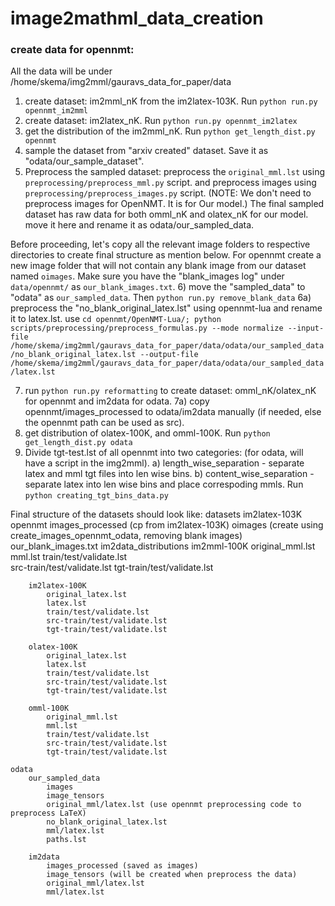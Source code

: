 # image2mathml_data_creation

### create data for opennmt:

All the data will be under /home/skema/img2mml/gauravs_data_for_paper/data

1) create dataset: im2mml_nK from the im2latex-103K. Run `python run.py opennmt_im2mml`
2) create dataset: im2latex_nK. Run `python run.py opennmt_im2latex`
3) get the distribution of the im2mml_nK. Run `python get_length_dist.py opennmt`
4) sample the dataset from "arxiv created" dataset. Save it as "odata/our_sample_dataset".
5) Preprocess the sampled dataset:
    preprocess the `original_mml.lst` using `preprocessing/preprocess_mml.py` script.
    and preprocess images using  `preprocessing/preprocess_images.py` script.
    (NOTE: We don't need to preprocess images for OpenNMT. It is for Our model.)
    The final sampled dataset has raw data for both omml_nK and olatex_nK for our model. move it here and rename it
    as odata/our_sampled_data.

Before proceeding, let's copy all the relevant image folders to respective
directories to create final structure as mention below. For opennmt create a new image folder that will
not contain any blank image from our dataset named `oimages`.
Make sure you have the "blank_images log" under `data/opennmt/` as `our_blank_images.txt`.
6) move the "sampled_data" to "odata" as `our_sampled_data`. Then `python run.py remove_blank_data`
6a) preprocess the "no_blank_original_latex.lst" using opennmt-lua and rename it to latex.lst.
use `cd opennmt/OpenNMT-Lua/; python scripts/preprocessing/preprocess_formulas.py --mode normalize --input-file /home/skema/img2mml/gauravs_data_for_paper/data/odata/our_sampled_data/no_blank_original_latex.lst --output-file /home/skema/img2mml/gauravs_data_for_paper/data/odata/our_sampled_data/latex.lst`

7) run `python run.py reformatting` to create dataset: omml_nK/olatex_nK for opennmt and im2data for odata.
7a) copy opennmt/images_processed to odata/im2data manually (if needed, else the opennmt path can be used as src).
8) get distribution of olatex-100K, and omml-100K. Run `python get_length_dist.py odata`
9) Divide tgt-test.lst of all opennmt into two categories: (for odata, will have a script in the img2mml).
    a) length_wise_separation - separate latex and mml tgt files into len wise bins.
    b) content_wise_separation - separate latex into len wise bins and place correspoding mmls.
    Run `python creating_tgt_bins_data.py`

Final structure of the datasets should look like:
datasets
    im2latex-103K
    opennmt
        images_processed (cp from im2latex-103K)
        oimages (create using create_images_opennmt_odata, removing blank images)
        our_blank_images.txt
        im2data_distributions
        im2mml-100K
            original_mml.lst
            mml.lst
            train/test/validate.lst          
            src-train/test/validate.lst
            tgt-train/test/validate.lst

        im2latex-100K
            original_latex.lst
            latex.lst
            train/test/validate.lst          
            src-train/test/validate.lst
            tgt-train/test/validate.lst

        olatex-100K
            original_latex.lst
            latex.lst
            train/test/validate.lst          
            src-train/test/validate.lst
            tgt-train/test/validate.lst

        omml-100K
            original_mml.lst
            mml.lst          
            train/test/validate.lst          
            src-train/test/validate.lst
            tgt-train/test/validate.lst

    odata
        our_sampled_data
            images
            image_tensors
            original_mml/latex.lst (use opennmt preprocessing code to preprocess LaTeX)
            no_blank_original_latex.lst
            mml/latex.lst
            paths.lst

        im2data
            images_processed (saved as images)
            image_tensors (will be created when preprocess the data)
            original_mml/latex.lst
            mml/latex.lst
